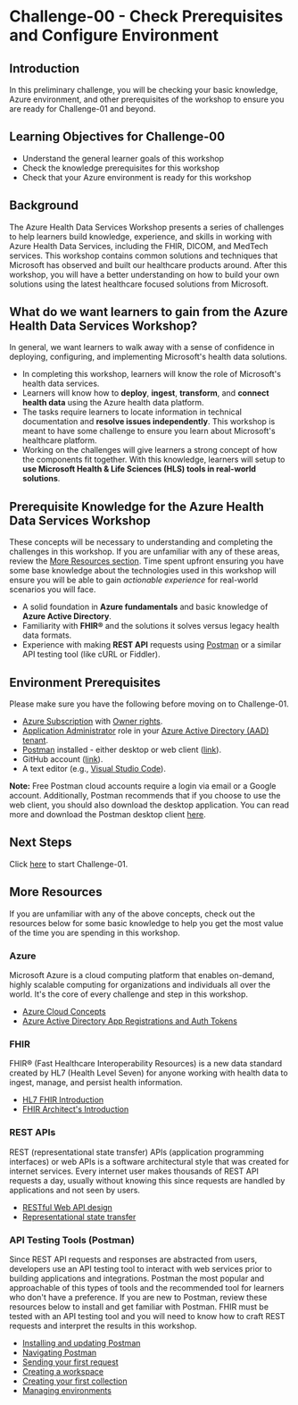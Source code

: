 # Challenge-00 - Check Prerequisites and Configure Environment

## Introduction

In this preliminary challenge, you will be checking your basic knowledge, Azure environment, and other prerequisites of the workshop to ensure you are ready for Challenge-01 and beyond.
 
## Learning Objectives for Challenge-00

+ Understand the general learner goals of this workshop
+ Check the knowledge prerequisites for this workshop
+ Check that your Azure environment is ready for this workshop

## Background

The Azure Health Data Services Workshop presents a series of challenges to help learners build knowledge, experience, and skills in working with Azure Health Data Services, including the FHIR, DICOM, and MedTech services. This workshop contains common solutions and techniques that Microsoft has observed and built our healthcare products around. After this workshop, you will have a better understanding on how to build your own solutions using the latest healthcare focused solutions from Microsoft.

## What do we want learners to gain from the Azure Health Data Services Workshop?

In general, we want learners to walk away with a sense of confidence in deploying, configuring, and implementing Microsoft's health data solutions.

+ In completing this workshop, learners will know the role of Microsoft's health data services.
+ Learners will know how to **deploy**, **ingest**, **transform**, and **connect health data** using the Azure health data platform.
+ The tasks require learners to locate information in technical documentation and **resolve issues independently**. This workshop is meant to have some challenge to ensure you learn about Microsoft's healthcare platform.
+ Working on the challenges will give learners a strong concept of how the components fit together. With this knowledge, learners will setup to **use Microsoft Health & Life Sciences (HLS) tools in real-world solutions**.

## Prerequisite Knowledge for the Azure Health Data Services Workshop

These concepts will be necessary to understanding and completing the challenges in this workshop. If you are unfamiliar with any of these areas, review the [More Resources section](#more-resources). Time spent upfront ensuring you have some base knowledge about the technologies used in this workshop will ensure you will be able to gain *actionable experience* for real-world scenarios you will face.

+ A solid foundation in **Azure fundamentals** and basic knowledge of **Azure Active Directory**.
+ Familiarity with **FHIR®**  and the solutions it solves versus legacy health data formats.
+ Experience with making **REST API** requests using [Postman](https://www.postman.com/api-platform/api-testing/) or a similar API testing tool (like cURL or Fiddler).

## Environment Prerequisites

Please make sure you have the following before moving on to Challenge-01.

+ [Azure Subscription](https://azure.microsoft.com/) with [Owner rights](https://docs.microsoft.com/azure/role-based-access-control/built-in-roles#owner).
+ [Application Administrator](https://docs.microsoft.com/azure/active-directory/roles/permissions-reference#all-roles) role in your [Azure Active Directory (AAD) tenant](https://docs.microsoft.com/azure/active-directory/fundamentals/active-directory-whatis#:~:text=Azure%20tenant,tenant%20represents%20a%20single%20organization).
+ [Postman](https://www.postman.com/) installed - either desktop or web client ([link](https://www.getpostman.com/)).
+ GitHub account ([link](https://github.com/)).
+ A text editor (e.g., [Visual Studio Code](https://code.visualstudio.com/)).

**Note:** Free Postman cloud accounts require a login via email or a Google account. Additionally, Postman recommends that if you choose to use the web client, you should also download the desktop application. You can read more and download the Postman desktop client [here](https://www.postman.com/downloads).

## Next Steps

Click [here](<../Challenge-01 - Deploy FHIR service (PaaS), FHIR-Proxy (OSS), and FHIR-Bulk Loader (OSS)/Readme.md>) to start Challenge-01.

## More Resources

If you are unfamiliar with any of the above concepts, check out the resources below for some basic knowledge to help you get the most value of the time you are spending in this workshop.

### Azure

Microsoft Azure is a cloud computing platform that enables on-demand, highly scalable computing for organizations and individuals all over the world. It's the core of every challenge and step in this workshop.

+ [Azure Cloud Concepts](https://docs.microsoft.com/learn/paths/az-900-describe-cloud-concepts/)
+ [Azure Active Directory App Registrations and Auth Tokens](https://docs.microsoft.com/learn/modules/implement-app-registration/)

### FHIR

FHIR® (Fast Healthcare Interoperability Resources) is a new data standard created by HL7 (Health Level Seven) for anyone working with health data to ingest, manage, and persist health information.

+ [HL7 FHIR Introduction](https://www.hl7.org/fhir/summary.html)
+ [FHIR Architect's Introduction](https://www.hl7.org/fhir/overview-arch.html)

### REST APIs

REST (representational state transfer) APIs (application programming interfaces) or web APIs is a software architectural style that was created for internet services. Every internet user makes thousands of REST API requests a day, usually without knowing this since requests are handled by applications and not seen by users.

+ [RESTful Web API design](https://docs.microsoft.com/azure/architecture/best-practices/api-design)
+ [Representational state transfer](https://wikipedia.org/wiki/Representational_state_transfer)

### API Testing Tools (Postman)

Since REST API requests and responses are abstracted from users, developers use an API testing tool to interact with web services prior to building applications and integrations. Postman the most popular and approachable of this types of tools and the recommended tool for learners who don't have a preference. If you are new to Postman, review these resources below to install and get familiar with Postman. FHIR must be tested with an API testing tool and you will need to know how to craft REST requests and interpret the results in this workshop.

+ [Installing and updating Postman](https://learning.postman.com/docs/getting-started/installation-and-updates/)
+ [Navigating Postman](https://learning.postman.com/docs/getting-started/navigating-postman/)
+ [Sending your first request](https://learning.postman.com/docs/getting-started/sending-the-first-request/)
+ [Creating a workspace](https://learning.postman.com/docs/getting-started/creating-your-first-workspace/)
+ [Creating your first collection](https://learning.postman.com/docs/getting-started/creating-the-first-collection/)
+ [Managing environments](https://learning.postman.com/docs/sending-requests/managing-environments/)
